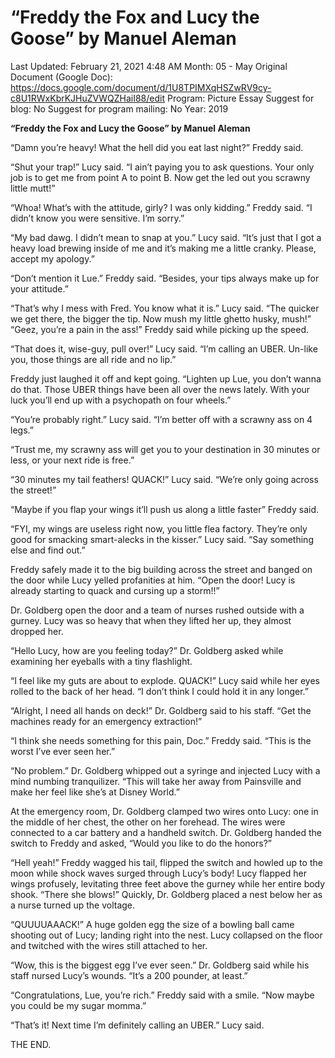 # “Freddy the Fox and Lucy the Goose” by Manuel Aleman

Last Updated: February 21, 2021 4:48 AM
Month: 05 - May
Original Document (Google Doc): https://docs.google.com/document/d/1U8TPIMXqHSZwRV9cy-c8U1RWxKbrKJHuZVWQZHaiI88/edit
Program: Picture Essay
Suggest for blog: No
Suggest for program mailing: No
Year: 2019

**“Freddy the Fox and Lucy the Goose” by Manuel Aleman**

“Damn you’re heavy! What the hell did you eat last night?” Freddy said.

“Shut your trap!” Lucy said. “I ain’t paying you to ask questions. Your only job is to get me from point A to point B. Now get the led out you scrawny little mutt!”

“Whoa! What’s with the attitude, girly? I was only kidding.” Freddy said. “I didn’t know you were sensitive. I’m sorry.”

“My bad dawg. I didn’t mean to snap at you.” Lucy said. “It’s just that I got a heavy load brewing inside of me and it’s making me a little cranky. Please, accept my apology.”

“Don’t mention it Lue.” Freddy said. “Besides, your tips always make up for your attitude.”

“That’s why I mess with Fred. You know what it is.” Lucy said. “The quicker we get there, the bigger the tip. Now mush my little ghetto husky, mush!”	“Geez, you’re a pain in the ass!” Freddy said while picking up the speed.

“That does it, wise-guy, pull over!” Lucy said. “I’m calling an UBER. Un-like you, those things are all ride and no lip.”

Freddy just laughed it off and kept going. “Lighten up Lue, you don’t wanna do that. Those UBER things have been all over the news lately. With your luck you’ll end up with a psychopath on four wheels.”

“You’re probably right.” Lucy said. “I’m better off with a scrawny ass on 4 legs.”

“Trust me, my scrawny ass will get you to your destination in 30 minutes or less, or your next ride is free.”

“30 minutes my tail feathers! QUACK!” Lucy said. “We’re only going across the street!”

“Maybe if you flap your wings it’ll push us along a little faster” Freddy said.

“FYI, my wings are useless right now, you little flea factory. They’re only good for smacking smart-alecks in the kisser.” Lucy said. “Say something else and find out.”

Freddy safely made it to the big building across the street and banged on the door while Lucy yelled profanities at him. “Open the door! Lucy is already starting to quack and cursing up a storm!!”

Dr. Goldberg open the door and a team of nurses rushed outside with a gurney. Lucy was so heavy that when they lifted her up, they almost dropped her.

“Hello Lucy, how are you feeling today?” Dr. Goldberg asked while examining her eyeballs with a tiny flashlight.

“I feel like my guts are about to explode. QUACK!” Lucy said while her eyes rolled to the back of her head. “I don’t think I could hold it in any longer.”

“Alright, I need all hands on deck!” Dr. Goldberg said to his staff. “Get the machines ready for an emergency extraction!”

“I think she needs something for this pain, Doc.” Freddy said. “This is the worst I’ve ever seen her.”

“No problem.” Dr. Goldberg whipped out a syringe and injected Lucy with a mind numbing tranquilizer. “This will take her away from Painsville and make her feel like she’s at Disney World.”

At the emergency room, Dr. Goldberg clamped two wires onto Lucy: one in the middle of her chest, the other on her forehead. The wires were connected to a car battery and a handheld switch. Dr. Goldberg handed the switch to Freddy and asked, “Would you like to do the honors?”

“Hell yeah!” Freddy wagged his tail, flipped the switch and howled up to the moon while shock waves surged through Lucy’s body! Lucy flapped her wings profusely, levitating three feet above the gurney while her entire body shook. “There she blows!” Quickly, Dr. Goldberg placed a nest below her as a nurse turned up the voltage.

“QUUUUAAACK!” A huge golden egg the size of a bowling ball came shooting out of Lucy; landing right into the nest. Lucy collapsed on the floor and twitched with the wires still attached to her.

“Wow, this is the biggest egg I’ve ever seen.” Dr. Goldberg said while his staff nursed Lucy’s wounds. “It’s a 200 pounder, at least.”

“Congratulations, Lue, you’re rich.” Freddy said with a smile. “Now maybe you could be my sugar momma.”

“That’s it! Next time I’m definitely calling an UBER.” Lucy said.

THE END.